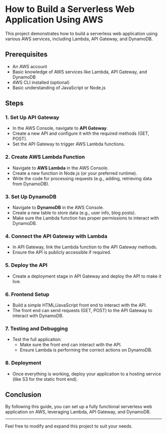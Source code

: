 # How to Build a Serverless Web Application Using AWS

This project demonstrates how to build a serverless web application using various AWS services, including Lambda, API Gateway, and DynamoDB.
## Prerequisites

- An AWS account
- Basic knowledge of AWS services like Lambda, API Gateway, and DynamoDB
- AWS CLI installed (optional)
- Basic understanding of JavaScript or Node.js

## Steps

### 1. **Set Up API Gateway**
   - In the AWS Console, navigate to **API Gateway**.
   - Create a new API and configure it with the required methods (GET, POST).
   - Set the API Gateway to trigger AWS Lambda functions.

### 2. **Create AWS Lambda Function**
   - Navigate to **AWS Lambda** in the AWS Console.
   - Create a new function in Node.js (or your preferred runtime).
   - Write the code for processing requests (e.g., adding, retrieving data from DynamoDB).

### 3. **Set Up DynamoDB**
   - Navigate to **DynamoDB** in the AWS Console.
   - Create a new table to store data (e.g., user info, blog posts).
   - Make sure the Lambda function has proper permissions to interact with DynamoDB.

### 4. **Connect the API Gateway with Lambda**
   - In API Gateway, link the Lambda function to the API Gateway methods.
   - Ensure the API is publicly accessible if required.

### 5. **Deploy the API**
   - Create a deployment stage in API Gateway and deploy the API to make it live.

### 6. **Frontend Setup**
   - Build a simple HTML/JavaScript front end to interact with the API.
   - The front end can send requests (GET, POST) to the API Gateway to interact with DynamoDB.

### 7. **Testing and Debugging**
   - Test the full application: 
     - Make sure the front end can interact with the API.
     - Ensure Lambda is performing the correct actions on DynamoDB.
   
### 8. **Deployment**
   - Once everything is working, deploy your application to a hosting service (like S3 for the static front end).

## Conclusion

By following this guide, you can set up a fully functional serverless web application on AWS, leveraging Lambda, API Gateway, and DynamoDB.

---

Feel free to modify and expand this project to suit your needs.
